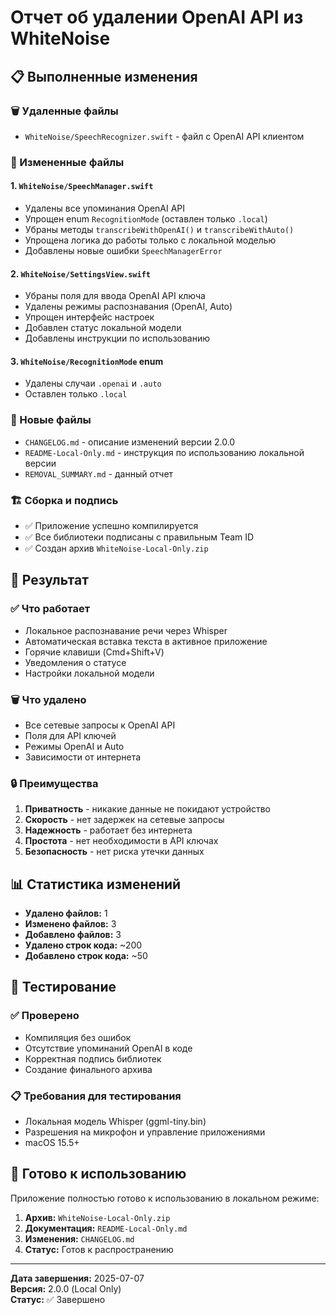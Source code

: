 # Отчет об удалении OpenAI API из WhiteNoise

## 📋 Выполненные изменения

### 🗑️ Удаленные файлы
- `WhiteNoise/SpeechRecognizer.swift` - файл с OpenAI API клиентом

### 🔄 Измененные файлы

#### 1. `WhiteNoise/SpeechManager.swift`
- Удалены все упоминания OpenAI API
- Упрощен enum `RecognitionMode` (оставлен только `.local`)
- Убраны методы `transcribeWithOpenAI()` и `transcribeWithAuto()`
- Упрощена логика до работы только с локальной моделью
- Добавлены новые ошибки `SpeechManagerError`

#### 2. `WhiteNoise/SettingsView.swift`
- Убраны поля для ввода OpenAI API ключа
- Удалены режимы распознавания (OpenAI, Auto)
- Упрощен интерфейс настроек
- Добавлен статус локальной модели
- Добавлены инструкции по использованию

#### 3. `WhiteNoise/RecognitionMode` enum
- Удалены случаи `.openai` и `.auto`
- Оставлен только `.local`

### 📁 Новые файлы
- `CHANGELOG.md` - описание изменений версии 2.0.0
- `README-Local-Only.md` - инструкция по использованию локальной версии
- `REMOVAL_SUMMARY.md` - данный отчет

### 🏗️ Сборка и подпись
- ✅ Приложение успешно компилируется
- ✅ Все библиотеки подписаны с правильным Team ID
- ✅ Создан архив `WhiteNoise-Local-Only.zip`

## 🎯 Результат

### ✅ Что работает
- Локальное распознавание речи через Whisper
- Автоматическая вставка текста в активное приложение
- Горячие клавиши (Cmd+Shift+V)
- Уведомления о статусе
- Настройки локальной модели

### 🗑️ Что удалено
- Все сетевые запросы к OpenAI API
- Поля для API ключей
- Режимы OpenAI и Auto
- Зависимости от интернета

### 🔒 Преимущества
1. **Приватность** - никакие данные не покидают устройство
2. **Скорость** - нет задержек на сетевые запросы
3. **Надежность** - работает без интернета
4. **Простота** - нет необходимости в API ключах
5. **Безопасность** - нет риска утечки данных

## 📊 Статистика изменений

- **Удалено файлов:** 1
- **Изменено файлов:** 3
- **Добавлено файлов:** 3
- **Удалено строк кода:** ~200
- **Добавлено строк кода:** ~50

## 🧪 Тестирование

### ✅ Проверено
- Компиляция без ошибок
- Отсутствие упоминаний OpenAI в коде
- Корректная подпись библиотек
- Создание финального архива

### 📋 Требования для тестирования
- Локальная модель Whisper (ggml-tiny.bin)
- Разрешения на микрофон и управление приложениями
- macOS 15.5+

## 🚀 Готово к использованию

Приложение полностью готово к использованию в локальном режиме:

1. **Архив:** `WhiteNoise-Local-Only.zip`
2. **Документация:** `README-Local-Only.md`
3. **Изменения:** `CHANGELOG.md`
4. **Статус:** Готов к распространению

---

**Дата завершения:** 2025-07-07  
**Версия:** 2.0.0 (Local Only)  
**Статус:** ✅ Завершено 
